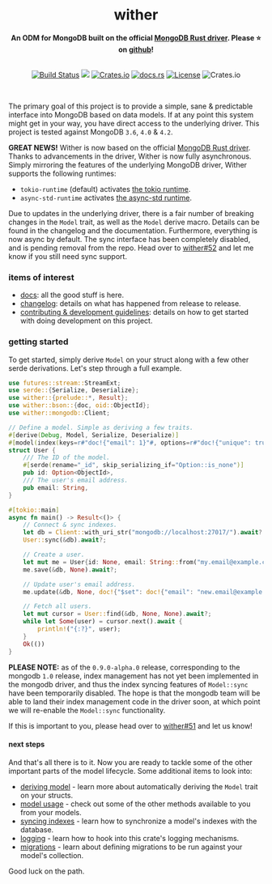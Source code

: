 <h1 align="center">wither</h1>
<div align="center">
    <strong>
An ODM for MongoDB built on the official <a href="https://github.com/mongodb/mongo-rust-driver">MongoDB Rust driver</a>. Please ⭐ on <a href="https://github.com/thedodd/wither">github</a>!
    </strong>
</div>
<br />
<div align="center">

[![Build Status](https://travis-ci.org/thedodd/wither.svg?branch=master)](https://travis-ci.org/thedodd/wither)
[![](https://img.shields.io/badge/tested%20on-mongodb%203.6%2B-brightgreen.svg)](#)
[![Crates.io](https://img.shields.io/crates/v/wither.svg)](https://crates.io/crates/wither)
[![docs.rs](https://docs.rs/wither/badge.svg)](https://docs.rs/wither)
[![License](https://img.shields.io/badge/license-Apache%202.0-blue.svg)](LICENSE)
![Crates.io](https://img.shields.io/crates/d/wither.svg)

</div>
</br>

The primary goal of this project is to provide a simple, sane & predictable interface into MongoDB based on data models. If at any point this system might get in your way, you have direct access to the underlying driver. This project is tested against MongoDB `3.6`, `4.0` & `4.2`.

**GREAT NEWS!** Wither is now based on the official [MongoDB Rust driver](https://github.com/mongodb/mongo-rust-driver). Thanks to advancements in the driver, Wither is now fully asynchronous. Simply mirroring the features of the underlying MongoDB driver, Wither supports the following runtimes:
- `tokio-runtime` (default) activates [the tokio runtime](tokio.rs/).
- `async-std-runtime` activates [the async-std runtime](https://async.rs/).

Due to updates in the underlying driver, there is a fair number of breaking changes in the `Model` trait, as well as the `Model` derive macro. Details can be found in the changelog and the documentation. Furthermore, everything is now async by default. The sync interface has been completely disabled, and is pending removal from the repo. Head over to [wither#52](https://github.com/thedodd/wither/issues/52) and let me know if you still need sync support.

### items of interest
- [docs](https://docs.rs/wither): all the good stuff is here.
- [changelog](https://github.com/thedodd/wither/blob/master/CHANGELOG.md): details on what has happened from release to release.
- [contributing & development guidelines](https://github.com/thedodd/wither/blob/master/CONTRIBUTING.md): details on how to get started with doing development on this project.

### getting started
To get started, simply derive `Model` on your struct along with a few other serde derivations. Let's step through a full example.

```rust ,no_run
use futures::stream::StreamExt;
use serde::{Serialize, Deserialize};
use wither::{prelude::*, Result};
use wither::bson::{doc, oid::ObjectId};
use wither::mongodb::Client;

// Define a model. Simple as deriving a few traits.
#[derive(Debug, Model, Serialize, Deserialize)]
#[model(index(keys=r#"doc!{"email": 1}"#, options=r#"doc!{"unique": true}"#))]
struct User {
    /// The ID of the model.
    #[serde(rename="_id", skip_serializing_if="Option::is_none")]
    pub id: Option<ObjectId>,
    /// The user's email address.
    pub email: String,
}

#[tokio::main]
async fn main() -> Result<()> {
    // Connect & sync indexes.
    let db = Client::with_uri_str("mongodb://localhost:27017/").await?.database("mydb");
    User::sync(&db).await?;

    // Create a user.
    let mut me = User{id: None, email: String::from("my.email@example.com")};
    me.save(&db, None).await?;

    // Update user's email address.
    me.update(&db, None, doc!{"$set": doc!{"email": "new.email@example.com"}}, None).await?;

    // Fetch all users.
    let mut cursor = User::find(&db, None, None).await?;
    while let Some(user) = cursor.next().await {
        println!("{:?}", user);
    }
    Ok(())
}
```

**PLEASE NOTE:** as of the `0.9.0-alpha.0` release, corresponding to the mongodb `1.0` release, index management has not yet been implemented in the mongodb driver, and thus the index syncing features of `Model::sync` have been temporarily disabled. The hope is that the mongodb team will be able to land their index management code in the driver soon, at which point we will re-enable the `Model::sync` functionality.

If this is important to you, please head over to [wither#51](https://github.com/thedodd/wither/issues/51) and let us know!

#### next steps
And that's all there is to it. Now you are ready to tackle some of the other important parts of the model lifecycle. Some additional items to look into:

- [deriving model](https://docs.rs/wither/latest/wither/model/trait.Model.html) - learn more about automatically deriving the `Model` trait on your structs.
- [model usage](https://docs.rs/wither/latest/wither/model/trait.Model.html#provided-methods) - check out some of the other methods available to you from your models.
- [syncing indexes](https://docs.rs/wither/latest/wither/model/trait.Model.html#sync) - learn how to synchronize a model's indexes with the database.
- [logging](https://docs.rs/wither/latest/wither/model/trait.Model.html#logging) - learn how to hook into this crate's logging mechanisms.
- [migrations](https://docs.rs/wither/latest/wither/migration/index.html) - learn about defining migrations to be run against your model's collection.

Good luck on the path.
